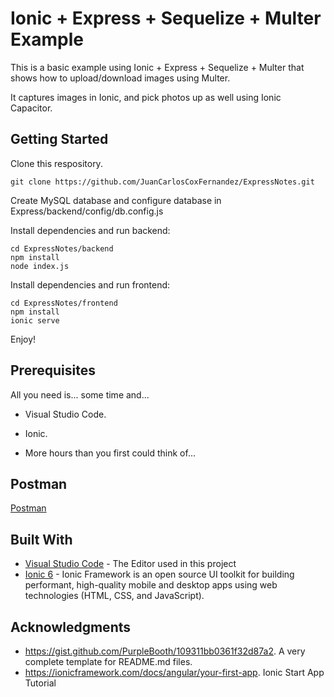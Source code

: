 # Ionic + Express + Sequelize + Multer Example

This is a basic example using Ionic + Express + Sequelize + Multer that shows how to upload/download images using Multer.

It captures images in Ionic, and pick photos up as well using Ionic Capacitor.

## Getting Started

Clone this respository.

```
git clone https://github.com/JuanCarlosCoxFernandez/ExpressNotes.git
```

Create MySQL database and configure database in Express/backend/config/db.config.js

Install dependencies and run backend:

```
cd ExpressNotes/backend
npm install
node index.js
```

Install dependencies and run frontend:

```
cd ExpressNotes/frontend
npm install
ionic serve
```

Enjoy!

## Prerequisites

All you need is... some time and...
* Visual Studio Code.
* Ionic.

* More hours than you first could think of...

## Postman
 [Postman](https://documenter.getpostman.com/view/29807302/2s9YRCVqje)

## Built With

* [Visual Studio Code](https://code.visualstudio.com/) - The Editor used in this project
* [Ionic 6](https://ionicframework.com/docs/intro) - Ionic Framework is an open source UI toolkit for building performant, high-quality mobile and desktop apps using web technologies (HTML, CSS, and JavaScript).

## Acknowledgments

* https://gist.github.com/PurpleBooth/109311bb0361f32d87a2. A very complete template for README.md files.
* https://ionicframework.com/docs/angular/your-first-app. Ionic Start App Tutorial
